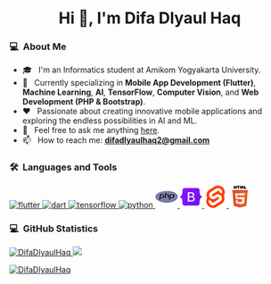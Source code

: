 <h1 align="center">Hi 👋, I'm Difa Dlyaul Haq</h1>

### 💻 &nbsp;About Me 

- 🎓 &nbsp; I'm an Informatics student at Amikom Yogyakarta University.
- 🌱 &nbsp; Currently specializing in **Mobile App Development (Flutter)**, **Machine Learning**, **AI**, **TensorFlow**, **Computer Vision**, and **Web Development (PHP & Bootstrap)**.
- ❤️ &nbsp; Passionate about creating innovative mobile applications and exploring the endless possibilities in AI and ML.
- 💬 &nbsp; Feel free to ask me anything [here](https://github.com/difadlyaulhaq/difadlyaulhaq/issues).
- 📫 &nbsp; How to reach me: **difadlyaulhaq2@gmail.com**

### 🛠 &nbsp;Languages and Tools

<p align="left">
  <a href="https://flutter.dev" target="_blank" rel="noreferrer"> <img src="https://www.vectorlogo.zone/logos/flutterio/flutterio-icon.svg" alt="flutter" width="40" height="40"/> </a>
  <a href="https://dart.dev" target="_blank" rel="noreferrer"> <img src="https://www.vectorlogo.zone/logos/dartlang/dartlang-icon.svg" alt="dart" width="40" height="40"/> </a>
  <a href="https://www.tensorflow.org" target="_blank" rel="noreferrer"> <img src="https://www.vectorlogo.zone/logos/tensorflow/tensorflow-icon.svg" alt="tensorflow" width="40" height="40"/> </a>
  <a href="https://www.python.org" target="_blank" rel="noreferrer"> <img src="https://upload.wikimedia.org/wikipedia/commons/c/c3/Python-logo-notext.svg" alt="python" width="40" height="40"/> </a>
  <a href="https://www.php.net" target="_blank" rel="noreferrer"> <img src="https://raw.githubusercontent.com/devicons/devicon/master/icons/php/php-original.svg" alt="php" width="40" height="40"/> </a>
  <a href="https://getbootstrap.com" target="_blank" rel="noreferrer"> <img src="https://raw.githubusercontent.com/devicons/devicon/master/icons/bootstrap/bootstrap-original.svg" alt="bootstrap" width="40" height="40"/> </a>
  <a href="https://svelte.dev" target="_blank" rel="noreferrer"> <img src="https://raw.githubusercontent.com/devicons/devicon/master/icons/svelte/svelte-original.svg" alt="svelte" width="40" height="40"/> </a>
  <a href="https://www.w3.org/html/" target="_blank" rel="noreferrer"> <img src="https://raw.githubusercontent.com/devicons/devicon/master/icons/html5/html5-original-wordmark.svg" alt="html5" width="40" height="40"/> </a>
</p>

### 💻 &nbsp;GitHub Statistics

<p align="left">
  <a href="https://github.com/difadlyaulhaq">
    <img height="180em" src="https://github-readme-stats-eight-theta.vercel.app/api?username=difadlyaulhaq&show_icons=true&theme=algolia&include_all_commits=true&count_private=true" alt="DifaDlyaulHaq"/>
    <img height="180em" src="https://github-readme-stats-eight-theta.vercel.app/api/top-langs/?username=difadlyaulhaq&layout=compact&langs_count=8&theme=algolia"/>
  </a>
</p>

<p align="left">
  <a href="https://github.com/ryo-ma/github-profile-trophy">
    <img src="https://github-profile-trophy.vercel.app/?username=difadlyaulhaq" alt="DifaDlyaulHaq" />
  </a>
</p>
